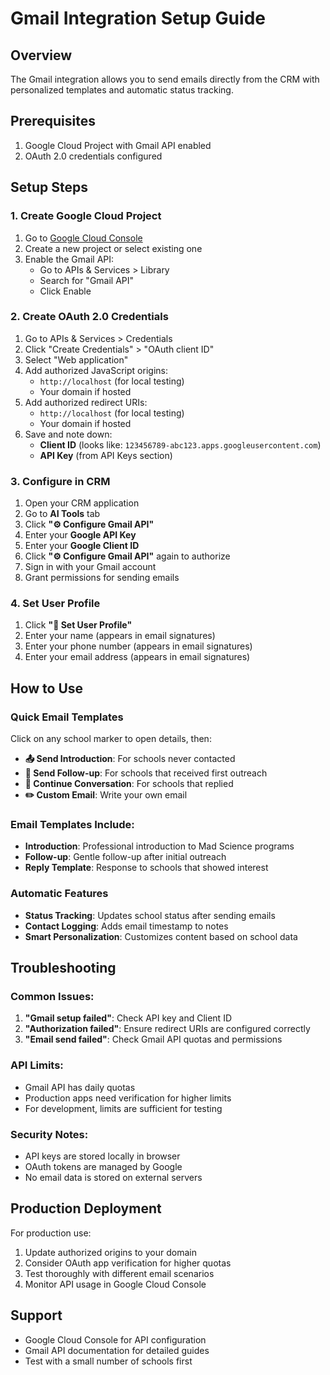 # Gmail Integration Setup Guide

## Overview
The Gmail integration allows you to send emails directly from the CRM with personalized templates and automatic status tracking.

## Prerequisites
1. Google Cloud Project with Gmail API enabled
2. OAuth 2.0 credentials configured

## Setup Steps

### 1. Create Google Cloud Project
1. Go to [Google Cloud Console](https://console.cloud.google.com/)
2. Create a new project or select existing one
3. Enable the Gmail API:
   - Go to APIs & Services > Library
   - Search for "Gmail API"
   - Click Enable

### 2. Create OAuth 2.0 Credentials
1. Go to APIs & Services > Credentials
2. Click "Create Credentials" > "OAuth client ID"
3. Select "Web application"
4. Add authorized JavaScript origins:
   - `http://localhost` (for local testing)
   - Your domain if hosted
5. Add authorized redirect URIs:
   - `http://localhost` (for local testing)
   - Your domain if hosted
6. Save and note down:
   - **Client ID** (looks like: `123456789-abc123.apps.googleusercontent.com`)
   - **API Key** (from API Keys section)

### 3. Configure in CRM
1. Open your CRM application
2. Go to **AI Tools** tab
3. Click **"⚙️ Configure Gmail API"**
4. Enter your **Google API Key**
5. Enter your **Google Client ID**
6. Click **"⚙️ Configure Gmail API"** again to authorize
7. Sign in with your Gmail account
8. Grant permissions for sending emails

### 4. Set User Profile
1. Click **"👤 Set User Profile"**
2. Enter your name (appears in email signatures)
3. Enter your phone number (appears in email signatures)
4. Enter your email address (appears in email signatures)

## How to Use

### Quick Email Templates
Click on any school marker to open details, then:
- **📤 Send Introduction**: For schools never contacted
- **🔄 Send Follow-up**: For schools that received first outreach
- **💬 Continue Conversation**: For schools that replied
- **✏️ Custom Email**: Write your own email

### Email Templates Include:
- **Introduction**: Professional introduction to Mad Science programs
- **Follow-up**: Gentle follow-up after initial outreach
- **Reply Template**: Response to schools that showed interest

### Automatic Features
- **Status Tracking**: Updates school status after sending emails
- **Contact Logging**: Adds email timestamp to notes
- **Smart Personalization**: Customizes content based on school data

## Troubleshooting

### Common Issues:
1. **"Gmail setup failed"**: Check API key and Client ID
2. **"Authorization failed"**: Ensure redirect URIs are configured correctly
3. **"Email send failed"**: Check Gmail API quotas and permissions

### API Limits:
- Gmail API has daily quotas
- Production apps need verification for higher limits
- For development, limits are sufficient for testing

### Security Notes:
- API keys are stored locally in browser
- OAuth tokens are managed by Google
- No email data is stored on external servers

## Production Deployment

For production use:
1. Update authorized origins to your domain
2. Consider OAuth app verification for higher quotas
3. Test thoroughly with different email scenarios
4. Monitor API usage in Google Cloud Console

## Support
- Google Cloud Console for API configuration
- Gmail API documentation for detailed guides
- Test with a small number of schools first